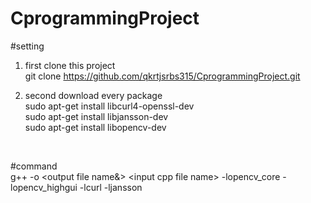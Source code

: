 # CprogrammingProject

#setting <br/>
1. first clone this project<br/>
   git clone https://github.com/qkrtjsrbs315/CprogrammingProject.git

2. second download every package <br/>
   sudo apt-get install libcurl4-openssl-dev    <!--curl package download--> <br/>
   sudo apt-get install libjansson-dev  <!--jansson package download--> <br/>
   sudo apt-get install libopencv-dev <!--opencv package download--> <br/>


<br/>


#command <br/>
g++ -o \<output file name&\> \<input cpp file name\> -lopencv_core -lopencv_highgui -lcurl -ljansson
